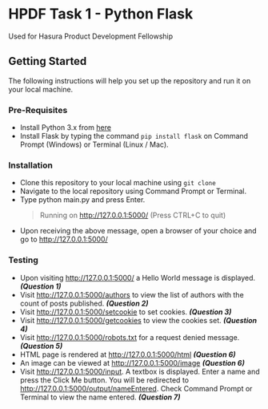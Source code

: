 # HPDF Task 1 - Python Flask
Used for Hasura Product Development Fellowship

## Getting Started
The following instructions will help you set up the repository and run it on your local machine.

### Pre-Requisites
* Install Python 3.x from [here](https://www.python.org/downloads/)
* Install Flask by typing the command `pip install flask` on Command Prompt (Windows) or Terminal (Linux / Mac).

### Installation
* Clone this repository to your local machine using `git clone`  
* Navigate to the local repository using Command Prompt or Terminal.
* Type python main.py and press Enter.
  > Running on http://127.0.0.1:5000/ (Press CTRL+C to quit)
* Upon receiving the above message, open a browser of your choice and go to http://127.0.0.1:5000/
  
### Testing
* Upon visiting http://127.0.0.1:5000/ a Hello World message is displayed. ***(Question 1)***
* Visit http://127.0.0.1:5000/authors to view the list of authors with the count of posts published. ***(Question 2)***
* Visit http://127.0.0.1:5000/setcookie to set cookies. ***(Question 3)***
* Visit http://127.0.0.1:5000/getcookies to view the cookies set. ***(Question 4)***
* Visit http://127.0.0.1:5000/robots.txt for a request denied message. ***(Question 5)***
* HTML page is rendered at http://127.0.0.1:5000/html ***(Question 6)***
* An image can be viewed at http://127.0.0.1:5000/image ***(Question 6)***
* Visit http://127.0.0.1:5000/input. A textbox is displayed. Enter a name and press the Click Me button. You will be redirected to
http://127.0.0.1:5000/output/nameEntered. Check Command Prompt or Terminal to view the name entered. ***(Question 7)***
